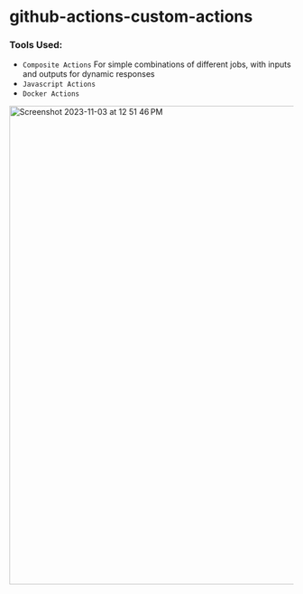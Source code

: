 # github-actions-custom-actions

### **Tools Used:**
* `Composite Actions` For simple combinations of different jobs, with inputs and outputs for dynamic responses
* `Javascript Actions` 
* `Docker Actions`
  
<img width="847" alt="Screenshot 2023-11-03 at 12 51 46 PM" src="https://github.com/mfkimbell/github-actions-custom-actions/assets/107063397/2651e96f-7302-441b-8a24-d3f8ea93be42">
